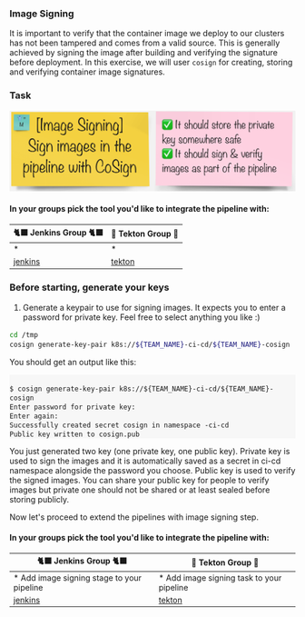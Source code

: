 ### Image Signing
It is important to verify that the container image we deploy to our clusters has not been tampered and comes from a valid source. This is generally achieved by signing the image after building and verifying the signature before deployment. In this exercise, we will user `cosign` for creating, storing and verifying container image signatures.

### Task
![task-image-signing](./images/task-image-signing.png)

#### In your groups pick the tool you'd like to integrate the pipeline with:

| 🐈‍⬛ **Jenkins Group** 🐈‍⬛  |  🐅 **Tekton Group** 🐅 |
|-----------------------|----------------------------|
| *  | *  |
| [jenkins](3-revenge-of-the-automated-testing/8a-jenkins.md) | [tekton](3-revenge-of-the-automated-testing/8b-tekton.md) |

### Before starting, generate your keys
1. Generate a keypair to use for signing images. It expects you to enter a password for private key. Feel free to select anything you like :) 

```bash
cd /tmp
cosign generate-key-pair k8s://${TEAM_NAME}-ci-cd/${TEAM_NAME}-cosign
```
You should get an output like this:
<div class="highlight" style="background: #f7f7f7">
<pre><code class="language-bash">
$ cosign generate-key-pair k8s://${TEAM_NAME}-ci-cd/${TEAM_NAME}-cosign
Enter password for private key: 
Enter again: 
Successfully created secret cosign in namespace <TEAM_NAME>-ci-cd
Public key written to cosign.pub
</code></pre></div>

You just generated two key (one private key, one public key). Private key is used to sign the images and it is automatically saved as a secret in ci-cd namespace alongside the password you choose. Public key is used to verify the signed images. You can share your public key for people to verify images but private one should not be shared or at least sealed before storing publicly.

Now let's proceed to extend the pipelines with image signing step.

#### In your groups pick the tool you'd like to integrate the pipeline with:

| 🐈‍⬛ **Jenkins Group** 🐈‍⬛  |  🐅 **Tekton Group** 🐅 |
|-----------------------|----------------------------|
| * Add image signing stage to your pipeline | * Add image signing task to your pipeline |
| [jenkins](3-revenge-of-the-automated-testing/8a-jenkins.md) | [tekton](3-revenge-of-the-automated-testing/8b-tekton.md) |
